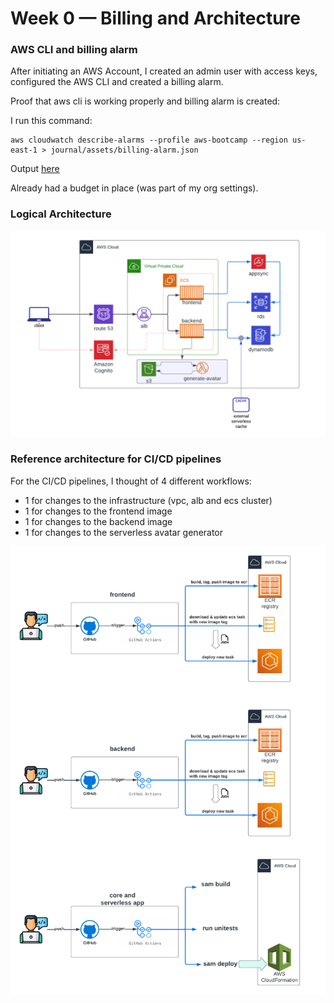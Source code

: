 # Week 0 — Billing and Architecture

### AWS CLI and billing alarm

After initiating an AWS Account, I created an admin user with access keys, configured the AWS CLI and created a billing alarm.

Proof that aws cli is working properly and billing alarm is created:

I run this command:
```
aws cloudwatch describe-alarms --profile aws-bootcamp --region us-east-1 > journal/assets/billing-alarm.json
```
Output [here](assets/billing-alarm.json)

Already had a budget in place (was part of my org settings).

### Logical Architecture

![Logical Architecture](assets/architecture-diagram.png)

### Reference architecture for CI/CD pipelines

For the CI/CD pipelines, I thought of 4 different workflows:
- 1 for changes to the infrastructure (vpc, alb and ecs cluster)
- 1 for changes to the frontend image
- 1 for changes to the backend image
- 1 for changes to the serverless avatar generator

![CI/CD pipelines](assets/cicd-pipelines.png)